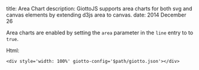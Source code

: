 title: Area Chart
description: GiottoJS supports area charts for both svg and canvas elements by extending d3js area to canvas.
date: 2014 December 26

<div class="container-fluid">
  <div class="row" giotto='$html_url/giotto.json'>
    <div class="col-sm-6">
      <div class='center-block' style='width: 100%; max-width: 800px' giotto-paper="left"></div>
    </div>
    <div class="col-sm-6">
      <div class='center-block' style='width: 100%; max-width: 800px' giotto-paper="right"></div>
    </div>
  </div>
</div>

Area charts are enabled by setting the ``area`` parameter in the ``line`` entry
to to ``true``.


Html:

    <div style='width: 100%' giotto-config='$path/giotto.json'></div>
